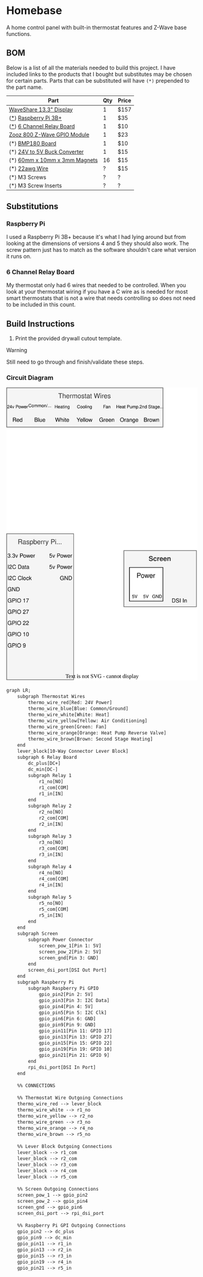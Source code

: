 # Homebase

A home control panel with built-in thermostat features and Z-Wave base
functions.

## BOM

Below is a list of all the materials needed to build this project. I have
included links to the products that I bought but substitutes may be chosen for
certain parts. Parts that can be substituted will have `(*)` prepended to the
part name.

| Part                                                                                                 | Qty | Price |
| ---------------------------------------------------------------------------------------------------- | --- | ----- |
| [WaveShare 13.3" Display](https://www.waveshare.com/13.3inch-dsi-lcd.htm)                            | 1   | $157  |
| ([\*](#raspberry-pi)) [Raspberry Pi 3B+](https://www.pishop.us/product/raspberry-pi-3-model-b-plus/) | 1   | $35   |
| ([\*](#6-channel-relay-board)) [6 Channel Relay Board](https://a.co/d/0NnzUo6)                       | 1   | $10   |
| [Zooz 800 Z-Wave GPIO Module](https://a.co/d/3nAOChq)                                                | 1   | $23   |
| (\*) [BMP180 Board](https://a.co/d/gI1moHX)                                                          | 1   | $10   |
| (\*) [24V to 5V Buck Converter](https://a.co/d/9Pe8hRs)                                              | 1   | $15   |
| (\*) [60mm x 10mm x 3mm Magnets](https://a.co/d/hqvYCyN)                                             | 16  | $15   |
| (\*) [22awg Wire](https://a.co/d/0vo3LXO)                                                            | ?   | $15   |
| (\*) M3 Screws                                                                                       | ?   | ?     |
| (\*) M3 Screw Inserts                                                                                | ?   | ?     |

## Substitutions

### Raspberry Pi

I used a Raspberry Pi 3B+ because it's what I had lying around but from looking
at the dimensions of versions 4 and 5 they should also work. The screw pattern
just has to match as the software shouldn't care what version it runs on.

### 6 Channel Relay Board

My thermostat only had 6 wires that needed to be controlled. When you look at
your thermostat wiring if you have a C wire as is needed for most smart
thermostats that is not a wire that needs controlling so does not need to be
included in this count.

## Build Instructions

1. Print the provided drywall cutout template.

> [!WARNING]
> Still need to go through and finish/validate these steps.

### Circuit Diagram

![circuit](./diagrams/circuit.drawio.svg)

```mermaid
graph LR;
    subgraph Thermostat Wires
        thermo_wire_red[Red: 24V Power]
        thermo_wire_blue[Blue: Common/Ground]
        thermo_wire_white[White: Heat]
        thermo_wire_yellow[Yellow: Air Conditioning]
        thermo_wire_green[Green: Fan]
        thermo_wire_orange[Orange: Heat Pump Reverse Valve]
        thermo_wire_brown[Brown: Second Stage Heating]
    end
    lever_block[10-Way Connector Lever Block]
    subgraph 6 Relay Board
        dc_plus[DC+]
        dc_min[DC-]
        subgraph Relay 1
            r1_no[NO]
            r1_com[COM]
            r1_in[IN]
        end
        subgraph Relay 2
            r2_no[NO]
            r2_com[COM]
            r2_in[IN]
        end
        subgraph Relay 3
            r3_no[NO]
            r3_com[COM]
            r3_in[IN]
        end
        subgraph Relay 4
            r4_no[NO]
            r4_com[COM]
            r4_in[IN]
        end
        subgraph Relay 5
            r5_no[NO]
            r5_com[COM]
            r5_in[IN]
        end
    end
    subgraph Screen
        subgraph Power Connector
            screen_pow_1[Pin 1: 5V]
            screen_pow_2[Pin 2: 5V]
            screen_gnd[Pin 3: GND]
        end
        screen_dsi_port[DSI Out Port]
    end
    subgraph Raspberry Pi
        subgraph Raspberry Pi GPIO
            gpio_pin2[Pin 2: 5V]
            gpio_pin3[Pin 3: I2C Data]
            gpio_pin4[Pin 4: 5V]
            gpio_pin5[Pin 5: I2C Clk]
            gpio_pin6[Pin 6: GND]
            gpio_pin9[Pin 9: GND]
            gpio_pin11[Pin 11: GPIO 17]
            gpio_pin13[Pin 13: GPIO 27]
            gpio_pin15[Pin 15: GPIO 22]
            gpio_pin19[Pin 19: GPIO 10]
            gpio_pin21[Pin 21: GPIO 9]
        end
        rpi_dsi_port[DSI In Port]
    end

    %% CONNECTIONS

    %% Thermostat Wire Outgoing Connections
    thermo_wire_red --> lever_block
    thermo_wire_white --> r1_no
    thermo_wire_yellow --> r2_no
    thermo_wire_green --> r3_no
    thermo_wire_orange --> r4_no
    thermo_wire_brown --> r5_no

    %% Lever Block Outgoing Connections
    lever_block --> r1_com
    lever_block --> r2_com
    lever_block --> r3_com
    lever_block --> r4_com
    lever_block --> r5_com

    %% Screen Outgoing Connections
    screen_pow_1 --> gpio_pin2
    screen_pow_2 --> gpio_pin4
    screen_gnd --> gpio_pin6
    screen_dsi_port --> rpi_dsi_port

    %% Raspberry Pi GPI Outgoing Connections
    gpio_pin2 --> dc_plus
    gpio_pin9 --> dc_min
    gpio_pin11 --> r1_in
    gpio_pin13 --> r2_in
    gpio_pin15 --> r3_in
    gpio_pin19 --> r4_in
    gpio_pin21 --> r5_in